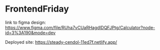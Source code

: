 # FrontendFriday
link to figma design: https://www.figma.com/file/RUha7vCUaRHagdlDQFJPtg/Calculator?node-id=3%3A190&mode=dev

Deployed site: https://steady-cendol-11ed7f.netlify.app/


















